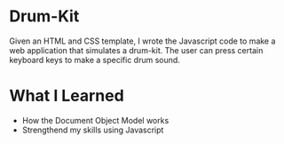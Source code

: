 # Drum-Kit

Given an HTML and CSS template, I wrote the Javascript code to make a web application that simulates a drum-kit. The user can press certain keyboard keys to make a specific drum sound.

# What I Learned

- How the Document Object Model works
- Strengthend my skills using Javascript
